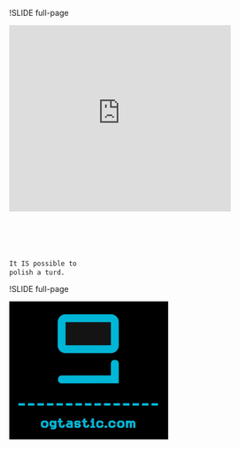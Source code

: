 !SLIDE full-page

<div class="video">
    <object width="400" height="336"><param name="movie" value="http://www.youtube.com/v/hBj6PonX14A&amp;rel=0&amp;autoplay=1&amp;egm=0&amp;showinfo=0&amp;fs=1&amp;start=146&amp;iv_load_policy=3"></param><param name="wmode" value="transparent"></param><param name="allowFullScreen" value="true"></param><embed src="http://www.youtube.com/v/hBj6PonX14A&amp;rel=0&amp;autoplay=1&amp;egm=0&amp;showinfo=0&amp;fs=1&amp;start=146&amp;iv_load_policy=3" type="application/x-shockwave-flash" width="400" height="336" allowFullScreen="true" wmode="transparent"></embed></object>    
</div>

<br/>
<br/>

<br/>
<br/>

    It IS possible to 
    polish a turd.


!SLIDE full-page

<img src="og_logo.png">

